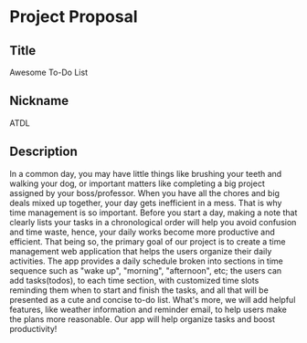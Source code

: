 # Project Proposal
## Title
  Awesome To-Do List
 ## Nickname
  ATDL
 ## Description
  In a common day, you may have little things like brushing your teeth and walking your dog, 
  or important matters like completing a big project assigned by your boss/professor. 
  When you have all the chores and big deals mixed up together, your day gets inefficient in a mess. 
  That is why time management is so important. 
  Before you start a day, making a note that clearly lists your tasks in a chronological order will help you avoid confusion and time waste, 
  hence, your daily works become more productive and efficient. 
  That being so, the primary goal of our project is to create a time management web application that helps the users organize their daily activities. 
  The app provides a daily schedule broken into sections in time sequence such as "wake up", "morning", "afternoon", etc; 
  the users can add tasks(todos), to each time section, with customized time slots reminding them when to start and finish the tasks, 
  and all that will be presented as a cute and concise to-do list. 
  What's more, we will add helpful features, like weather information and reminder email, to help users make the plans more reasonable. 
  Our app will help organize tasks and boost productivity!
